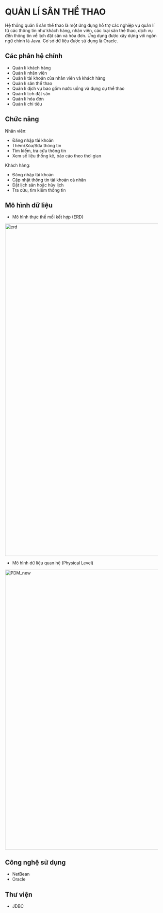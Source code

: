 
# QUẢN LÍ SÂN THỂ THAO

Hệ thống quản lí sân thể thao là một ứng dụng hỗ trợ các nghiệp vụ quản lí từ các thông tin như khách hàng, nhân viên, các loại sân thể thao, dịch vụ đến thông tin về lịch đặt sân và hóa đơn. Ứng dụng
được xây dựng với ngôn ngữ chính là Java. Cơ sở dữ liệu được sử dụng là Oracle. 


## Các phân hệ chính

+ Quản lí khách hàng
+ Quản lí nhân viên
+ Quản lí tài khoản của nhân viên và khách hàng
+ Quản lí sân thể thao
+ Quản lí dịch vụ bao gồm nước uống và dụng cụ thể thao
+ Quản lí lịch đặt sân
+ Quản lí hóa đơn
+ Quản lí chi tiêu
## Chức năng

Nhân viên:
+ Đăng nhập tài khoản
+ Thêm/Xóa/Sửa thông tin
+ Tìm kiếm, tra cứu thông tin
+ Xem số liệu thống kê, báo cáo theo thời gian

Khách hàng:
+ Đăng nhập tài khoản
+ Cập nhật thông tin tài khoản cá nhân
+ Đặt lịch sân hoặc hủy lịch
+ Tra cứu, tìm kiếm thông tin

## Mô hình dữ liệu
+ Mô hình thực thể mối kết hợp (ERD)

<img width="1095" alt="erd" src="https://user-images.githubusercontent.com/81256065/168630225-84c6b3ef-9912-44d5-8f2e-9e22a6b87427.png">

+ Mô hình dữ liệu quan hệ (Physical Level)

<img width="922" alt="PDM_new" src="https://user-images.githubusercontent.com/81256065/168630574-3ee164fd-aca7-4da1-9d08-c357829d9b64.png">

## Công nghệ sử dụng
+ NetBean
+ Oracle
## Thư viện
+ JDBC
